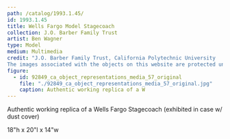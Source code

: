 ```yaml
---
path: /catalog/1993.1.45/
id: 1993.1.45
title: Wells Fargo Model Stagecoach
collection: J.O. Barber Family Trust
artist: Ben Wagner
type: Model
medium: Multimedia
credit: "J.O. Barber Family Trust, California Polytechnic University
The images associated with the objects on this website are protected under United States copyright laws. We are pleased to share these materials as an educational resource for the public for non-commercial, educational and personal use only, or for fair use as defined by law."
figure:
  - id: 92849_ca_object_representations_media_57_original
    file: "./92849_ca_object_representations_media_57_original.jpg"
    caption: Authentic working replica of a W
---
```

Authentic working replica of a Wells Fargo Stagecoach 
(exhibited in case w/ dust cover)

18"h x 20"l x 14"w
